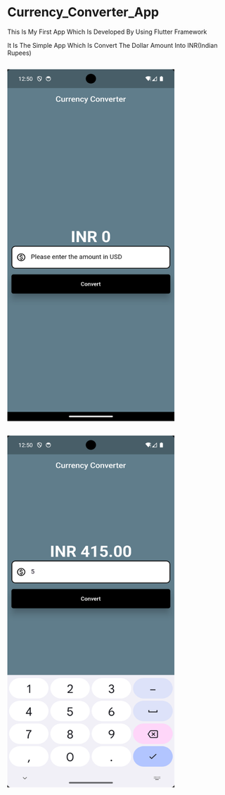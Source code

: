 # Currency_Converter_App

This Is My First App Which Is Developed By Using Flutter Framework


It Is The Simple App Which Is Convert The Dollar Amount Into INR(Indian Rupees)

## 

<img src="https://github.com/juberijuber/Currency-Converter-App/blob/main/preview/Beginning.jpg" width="380" height="800">

##


<img src="https://github.com/juberijuber/Currency-Converter-App/blob/main/preview/five%20dollar.jpg" width="380" height="800">


